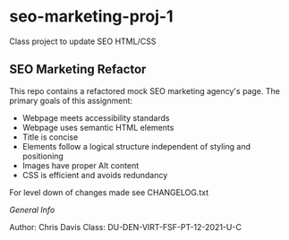 # seo-marketing-proj-1
Class project to update SEO HTML/CSS


## SEO Marketing Refactor 

This repo contains a refactored mock SEO marketing agency's page. The primary goals of this assignment:

- Webpage meets accessibility standards
- Webpage uses semantic HTML elements
- Title is concise
- Elements follow a logical structure independent of styling and positioning 
- Images have proper Alt content 
- CSS is efficient and avoids redundancy 

For level down of changes made  see CHANGELOG.txt 

*General Info*

Author: Chris Davis
Class: DU-DEN-VIRT-FSF-PT-12-2021-U-C
